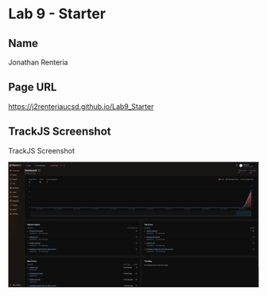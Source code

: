 # Lab 9 - Starter

## Name

Jonathan Renteria

## Page URL

https://j2renteriaucsd.github.io/Lab9_Starter

## TrackJS Screenshot

TrackJS Screenshot

![TrackJS Screenshot](TrackJS.png)